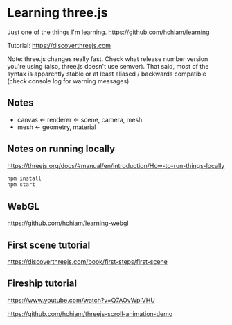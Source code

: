 # Learning three.js

Just one of the things I'm learning. <https://github.com/hchiam/learning>

Tutorial: <https://discoverthreejs.com>

Note: three.js changes really fast. Check what release number version you're using (also, three.js doesn't use semver). That said, most of the syntax is apparently stable or at least aliased / backwards compatible (check console log for warning messages).

## Notes

- canvas <- renderer <- scene, camera, mesh
- mesh <- geometry, material

## Notes on running locally

<https://threejs.org/docs/#manual/en/introduction/How-to-run-things-locally>

```bash
npm install
npm start
```

## WebGL

<https://github.com/hchiam/learning-webgl>

## First scene tutorial

<https://discoverthreejs.com/book/first-steps/first-scene>

## Fireship tutorial

<https://www.youtube.com/watch?v=Q7AOvWpIVHU>

<https://github.com/hchiam/threejs-scroll-animation-demo>
